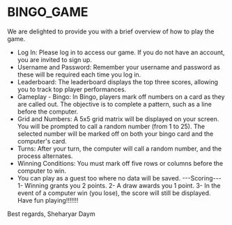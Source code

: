 # BINGO_GAME

We are delighted to provide you with a brief overview of how to play the game.

* Log In: Please log in to access our game. If you do not have an account, you are invited to sign up.
* Username and Password: Remember your username and password as these will be required each time you log in.
* Leaderboard: The leaderboard displays the top three scores, allowing you to track top player performances.
* Gameplay - Bingo: In Bingo, players mark off numbers on a card as they are called out. The objective is to complete a 
pattern, such as a line before the computer.
* Grid and Numbers: A 5x5 grid matrix will be displayed on your screen. You will be prompted to call a random 
number (from 1 to 25). The selected number will be marked off on both your bingo card and the computer's card.
* Turns: After your turn, the computer will call a random number, and the process alternates.
* Winning Conditions: You must mark off five rows or columns before the computer to win.
* You can play as a guest too where no data will be saved.
---Scoring---
1- Winning grants you 2 points.
2- A draw awards you 1 point.
3- In the event of a computer win (you lose), the score will still be displayed.
Have fun playing!!!!!!!

Best regards,
Sheharyar Daym
